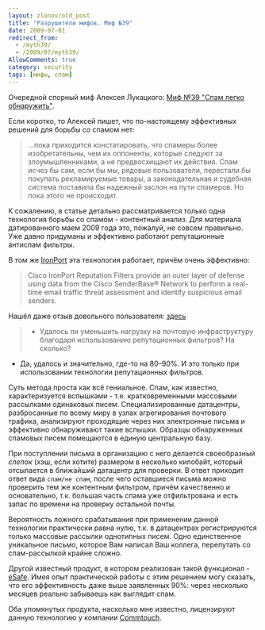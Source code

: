 ```yaml
---
layout: zlonov/old_post
title: "Разрушители мифов. Миф №39"
date: 2009-07-01
redirect_from:
  - /myth39/
  - /2009/07/myth39/
AllowComments: true
category: security
tags: [мифы, спам]
---
```

Очередной спорный миф Алексея Лукацкого: [Миф №39 "Спам легко обнаружить"](http://bankir.ru/news/experts/lukatsky/2124424).

Если коротко, то Алексей пишет, что по-настоящему эффективных решений для борьбы со спамом нет:

> ...пока приходится констатировать, что спамеры более изобретательны, чем их оппоненты, которые следуют за злоумышленниками, а не предвосхищают их действия. Спам исчез бы сам, если бы мы, рядовые пользователи, перестали бы покупать рекламируемые товары, а законодательная и судебная система поставила бы надежный заслон на пути спамеров. Но пока этого не происходит.

К сожалению, в статье детально рассматривается только одна технология борьбы со спамом - контентный анализ. Для материала датированного маем 2009 года это, пожалуй, не совсем правильно. Уже давно придуманы и эффективно работают репутационные антиспам фильтры.

В том же [IronPort](http://www.ironport.com/products/hosted_email_security.html) эта технология работает, причём очень эффективно:

> Cisco IronPort Reputation Filters provide an outer layer of defense using data from the Cisco SenderBase® Network to perform a real-time email traffic threat assessment and identify suspicious email senders.

Нашёл даже отзыв довольного пользователя: [здесь](http://www.netcube.ru/about/press/htmnskirprt/)
> - Удалось ли уменьшить нагрузку на почтовую инфраструктуру благодаря использованию репутационных фильтров? На сколько?
 - Да, удалось и значительно, где-то на 80–90%. И это только при использовании технологии репутационных фильтров.

Суть метода проста как всё гениальное. Спам, как известно, характеризуется вспышками - т.е. кратковременными массовыми рассылками одинаковых писем. Специализированные датацентры, разбросанные по всему миру в узлах агрегирования почтового трафика, анализируют проходящие через них электронные письма и эффективно обнаруживают такие вспышки. Образцы обнаруженных спамовых писем помещаются в единую центральную базу.

При поступлении письма в организацию с него делается своеобразный _слепок_ (хэш, если хотите) размером в несколько килобайт, который отсылается в ближайший датацентр для проверки. В ответ приходит ответ вида `спам/не спам`, после чего оставшиеся письма можно проверить тем же контентным фильтром, причём качественно и основательно, т.к. большая часть спама уже отфильтрована и есть запас по времени на проверку остальной почты.

Вероятность ложного срабатывания при применении данной технологии практически равна нулю, т.к. в датацентрах регистрируются только массовые рассылки однотипных писем. Одно единственное уникальное письмо, которое Вам написал Ваш коллега, перепутать со спам-рассылкой крайне сложно.

Другой известный продукт, в котором реализован такой функционал - [eSafe](http://www.aladdin.ru/catalog/esafe/solutions/antispam.php). Имея опыт практической работы с этим решением могу сказать, что его эффективность даже выше заявленных 90%: через несколько месяцев реально забываешь как выглядит спам.

Оба упомянутых продукта, насколько мне известно, лицензируют данную технологию у компании [Commtouch](http://www.commtouch.com/anti-spam-sdk).
